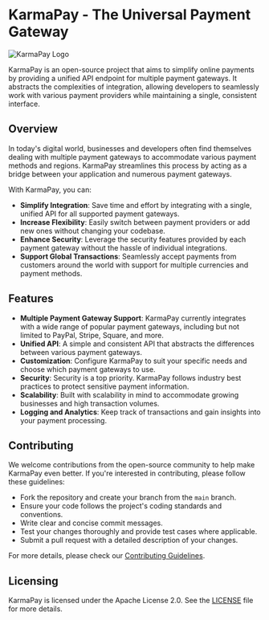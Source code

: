 # KarmaPay - The Universal Payment Gateway

![KarmaPay Logo](https://noobsverse-internal.s3.ap-south-1.amazonaws.com/karmapay-removebg-preview.png)

KarmaPay is an open-source project that aims to simplify online payments by providing a unified API endpoint for multiple payment gateways. It abstracts the complexities of integration, allowing developers to seamlessly work with various payment providers while maintaining a single, consistent interface.

## Overview

In today's digital world, businesses and developers often find themselves dealing with multiple payment gateways to accommodate various payment methods and regions. KarmaPay streamlines this process by acting as a bridge between your application and numerous payment gateways.

With KarmaPay, you can:
- **Simplify Integration**: Save time and effort by integrating with a single, unified API for all supported payment gateways.
- **Increase Flexibility**: Easily switch between payment providers or add new ones without changing your codebase.
- **Enhance Security**: Leverage the security features provided by each payment gateway without the hassle of individual integrations.
- **Support Global Transactions**: Seamlessly accept payments from customers around the world with support for multiple currencies and payment methods.

## Features

- **Multiple Payment Gateway Support**: KarmaPay currently integrates with a wide range of popular payment gateways, including but not limited to PayPal, Stripe, Square, and more.
- **Unified API**: A simple and consistent API that abstracts the differences between various payment gateways.
- **Customization**: Configure KarmaPay to suit your specific needs and choose which payment gateways to use.
- **Security**: Security is a top priority. KarmaPay follows industry best practices to protect sensitive payment information.
- **Scalability**: Built with scalability in mind to accommodate growing businesses and high transaction volumes.
- **Logging and Analytics**: Keep track of transactions and gain insights into your payment processing.

## Contributing

We welcome contributions from the open-source community to help make KarmaPay even better. If you're interested in contributing, please follow these guidelines:

- Fork the repository and create your branch from the `main` branch.
- Ensure your code follows the project's coding standards and conventions.
- Write clear and concise commit messages.
- Test your changes thoroughly and provide test cases where applicable.
- Submit a pull request with a detailed description of your changes.

For more details, please check our [Contributing Guidelines](https://github.com/MelloB1989/KarmaPay/blob/main/CONTRIBUTING.md).

## Licensing

KarmaPay is licensed under the Apache License 2.0. See the [LICENSE](https://github.com/MelloB1989/KarmaPay/blob/main/LICENSE) file for more details.